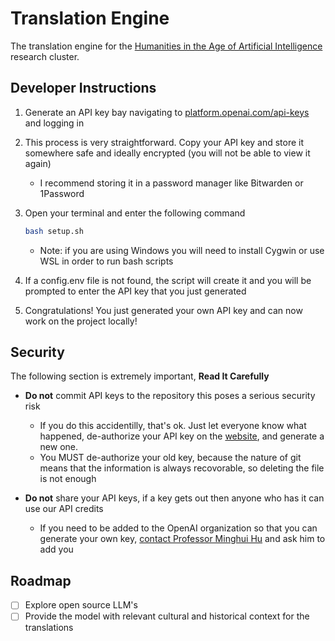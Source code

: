 # Translation Engine

The translation engine for the [Humanities in the Age of Artificial Intelligence](https://ai4humanities.sites.ucsc.edu/) research cluster.

## Developer Instructions

1. Generate an API key bay navigating to [platform.openai.com/api-keys](https://platform.openai.com/api-keys) and logging in

2. This process is very straightforward. Copy your API key and store it somewhere safe and ideally encrypted (you will not be able to view it again)
    - I recommend storing it in a password manager like Bitwarden or 1Password

3. Open your terminal and enter the following command

    ```bash
    bash setup.sh
    ```

    - Note: if you are using Windows you will need to install Cygwin or use WSL in order to run bash scripts

4. If a config.env file is not found, the script will create it and you will be prompted to enter the API key that you just generated

5. Congratulations! You just generated your own API key and can now work on the project locally!

## Security

The following section is extremely important, **Read It Carefully**

- **Do not** commit API keys to the repository this poses a serious security risk
    - If you do this accidentilly, that's ok. Just let everyone know what happened, de-authorize your API key on the [website](https://platform.openai.com/api-keys), and generate a new one.
    - You MUST de-authorize your old key, because the nature of git means that the information is always recovorable, so deleting the file is not enough

- **Do not** share your API keys, if a key gets out then anyone who has it can use our API credits
    - If you need to be added to the OpenAI organization so that you can generate your own key, [contact Professor Minghui Hu](mailto:mhu@ucsc.edu) and ask him to add you

## Roadmap

- [ ] Explore open source LLM's
- [ ] Provide the model with relevant cultural and historical context for the translations
